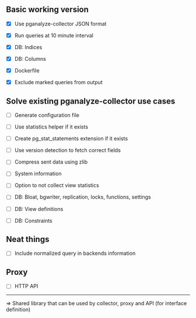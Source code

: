 ## Basic working version

* [X] Use pganalyze-collector JSON format
* [X] Run queries at 10 minute interval
* [X] DB: Indices
* [X] DB: Columns
* [X] Dockerfile
* [X] Exclude marked queries from output


## Solve existing pganalyze-collector use cases

* [ ] Generate configuration file
* [ ] Use statistics helper if it exists
* [ ] Create pg_stat_statements extension if it exists
* [ ] Use version detection to fetch correct fields
* [ ] Compress sent data using zlib
* [ ] System information
* [ ] Option to not collect view statistics
* [ ] DB: Bloat, bgwriter, replication, locks, functions, settings
* [ ] DB: View definitions
* [ ] DB: Constraints


## Neat things

* [ ] Include normalized query in backends information


## Proxy

* [ ] HTTP API


---

=> Shared library that can be used by collector, proxy and API (for interface definition)
